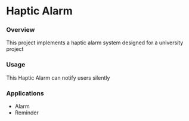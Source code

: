 # Haptic Alarm

### Overview
This project implements a haptic alarm system designed for a university project
### Usage
This Haptic Alarm can notify users silently
### Applications
- Alarm
- Reminder
